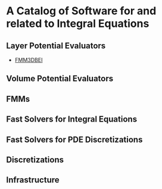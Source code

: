 # A Catalog of Software for and related to Integral Equations

## Layer Potential Evaluators

- [FMM3DBEI](https://github.com/fastalgorithms/fmm3dbie)

## Volume Potential Evaluators

## FMMs

## Fast Solvers for Integral Equations

## Fast Solvers for PDE Discretizations

## Discretizations

## Infrastructure
